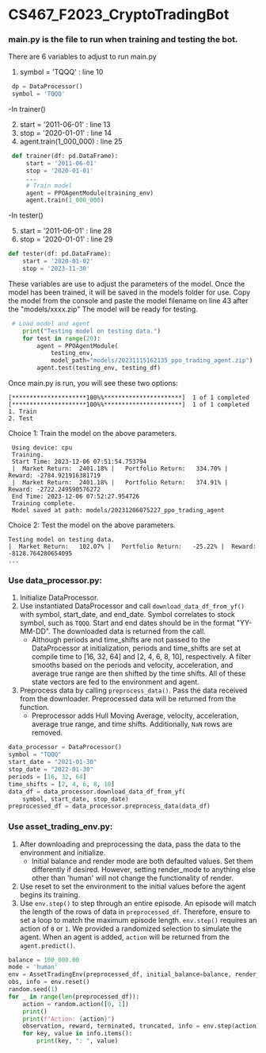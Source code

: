 # CS467_F2023_CryptoTradingBot

### main.py is the file to run when training and testing the bot.
There are 6 variables to adjust to run main.py 

1. symbol = 'TQQQ' : line 10
```py
 dp = DataProcessor()
 symbol = 'TQQQ'
```

-In trainer()

2. start = '2011-06-01' : line 13
3. stop = '2020-01-01' : line 14
4. agent.train(1_000_000) : line 25
```py
 def trainer(df: pd.DataFrame):
     start = '2011-06-01'
     stop = '2020-01-01'
     ...
     # Train model
     agent = PPOAgentModule(training_env)
     agent.train(1_000_000)
 ```

-In tester()

5. start = '2011-06-01' : line 28
6. stop = '2020-01-01' : line 29   
```py
def tester(df: pd.DataFrame):
    start = '2020-01-02'
    stop = '2023-11-30'
```

These variables are use to adjust the parameters of the model. Once the model has been trained, it will be saved in the models folder for use. Copy the model from the console and paste the model filename on line 43 after the "models/xxxx.zip" The model will be ready for testing. 

```py
 # Load model and agent
    print("Testing model on testing data.")
    for test in range(20):
        agent = PPOAgentModule(
            testing_env,
            model_path="models/20231115162135_ppo_trading_agent.zip")
        agent.test(testing_env, testing_df)
```

Once main.py is run, you will see these two options:
```
[*********************100%%**********************]  1 of 1 completed
[*********************100%%**********************]  1 of 1 completed
1. Train
2. Test
```

Choice 1: Train the model on the above parameters.
```
 Using device: cpu
 Training.
 Start Time: 2023-12-06 07:51:54.753794
 |  Market Return:  2401.18% |   Portfolio Return:   334.70% |  Reward: -2784.921916381719
 |  Market Return:  2401.18% |   Portfolio Return:   374.91% |  Reward: -2722.249590576272
 End Time: 2023-12-06 07:52:27.954726
 Training complete.
 Model saved at path: models/20231206075227_ppo_trading_agent
```

Choice 2: Test the model on the above parameters.
```
Testing model on testing data.
|  Market Return:   102.07% |   Portfolio Return:   -25.22% |  Reward: -8128.764280654095
...
```

### Use data_processor.py:

1. Initialize DataProcessor.
2. Use instantiated DataProcessor and call `download_data_df_from_yf()` with symbol, start_date, and end_date. Symbol correlates to stock symbol, such as `TQQQ`. Start and end dates should be in the format "YY-MM-DD". The downloaded data is returned from the call.
    + Although periods and time_shifts are not passed to the DataProcessor at initialization, periods and time_shifts are set at compile time to [16, 32, 64] and [2, 4, 6, 8, 10], respectively. A filter smooths based on the periods and velocity, acceleration, and average true range are then shifted by the time shifts. All of these state vectors are fed to the environment and agent.
3. Preprocess data by calling `preprocess_data()`. Pass the data received from the downloader. Preprocessed data will be returned from the function.
    + Preprocessor adds Hull Moving Average, velocity, acceleration, average true range, and time shifts. Additionally, `NaN` rows are removed.

```py
data_processor = DataProcessor()
symbol = "TQQQ"
start_date = "2021-01-30"
stop_date = "2022-01-30"
periods = [16, 32, 64]
time_shifts = [2, 4, 6, 8, 10]
data_df = data_processor.download_data_df_from_yf(
    symbol, start_date, stop_date)
preprocessed_df = data_processor.preprocess_data(data_df)
```

### Use asset_trading_env.py:

1. After downloading and preprocessing the data, pass the data to the environment and initialize.
    + Initial balance and render mode are both defaulted values. Set them differently if desired. However, setting render_mode to anything else other than 'human' will not change the functionality of render.
2. Use reset to set the environment to the initial values before the agent begins its training.
3. Use `env.step()` to step through an entire episode. An episode will match the length of the rows of data in `preprocessed_df`. Therefore, ensure to set a loop to match the maximum episode length. `env.step()` requires an action of `0` or `1`. We provided a randomized selection to simulate the agent. When an agent is added, `action` will be returned from the `agent.predict()`.


```py
balance = 100_000.00
mode = 'human'
env = AssetTradingEnv(preprocessed_df, initial_balance=balance, render_mode=mode)
obs, info = env.reset()
random.seed(1)
for _ in range(len(preprocessed_df)):
    action = random.action([0, 1])
    print()
    print(f"Action: {action}")
    observation, reward, terminated, truncated, info = env.step(action)
    for key, value in info.items():
        print(key, ": ", value)
```

